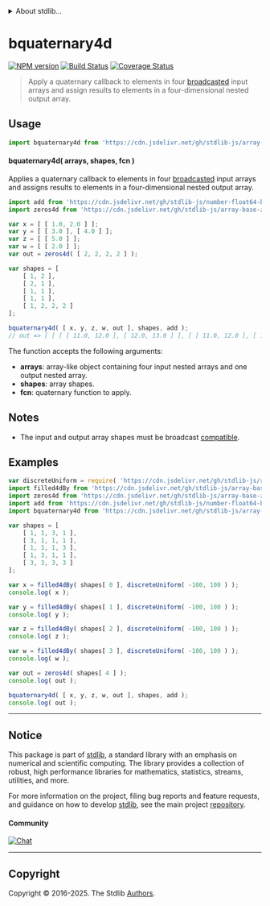 <!--

@license Apache-2.0

Copyright (c) 2024 The Stdlib Authors.

Licensed under the Apache License, Version 2.0 (the "License");
you may not use this file except in compliance with the License.
You may obtain a copy of the License at

   http://www.apache.org/licenses/LICENSE-2.0

Unless required by applicable law or agreed to in writing, software
distributed under the License is distributed on an "AS IS" BASIS,
WITHOUT WARRANTIES OR CONDITIONS OF ANY KIND, either express or implied.
See the License for the specific language governing permissions and
limitations under the License.

-->


<details>
  <summary>
    About stdlib...
  </summary>
  <p>We believe in a future in which the web is a preferred environment for numerical computation. To help realize this future, we've built stdlib. stdlib is a standard library, with an emphasis on numerical and scientific computation, written in JavaScript (and C) for execution in browsers and in Node.js.</p>
  <p>The library is fully decomposable, being architected in such a way that you can swap out and mix and match APIs and functionality to cater to your exact preferences and use cases.</p>
  <p>When you use stdlib, you can be absolutely certain that you are using the most thorough, rigorous, well-written, studied, documented, tested, measured, and high-quality code out there.</p>
  <p>To join us in bringing numerical computing to the web, get started by checking us out on <a href="https://github.com/stdlib-js/stdlib">GitHub</a>, and please consider <a href="https://opencollective.com/stdlib">financially supporting stdlib</a>. We greatly appreciate your continued support!</p>
</details>

# bquaternary4d

[![NPM version][npm-image]][npm-url] [![Build Status][test-image]][test-url] [![Coverage Status][coverage-image]][coverage-url] <!-- [![dependencies][dependencies-image]][dependencies-url] -->

> Apply a quaternary callback to elements in four [broadcasted][@stdlib/array/base/broadcast-array] input arrays and assign results to elements in a four-dimensional nested output array.

<section class="intro">

</section>

<!-- /.intro -->



<section class="usage">

## Usage

```javascript
import bquaternary4d from 'https://cdn.jsdelivr.net/gh/stdlib-js/array-base-broadcasted-quaternary4d@deno/mod.js';
```

#### bquaternary4d( arrays, shapes, fcn )

Applies a quaternary callback to elements in four [broadcasted][@stdlib/array/base/broadcast-array] input arrays and assigns results to elements in a four-dimensional nested output array.

```javascript
import add from 'https://cdn.jsdelivr.net/gh/stdlib-js/number-float64-base-add4@deno/mod.js';
import zeros4d from 'https://cdn.jsdelivr.net/gh/stdlib-js/array-base-zeros4d@deno/mod.js';

var x = [ [ 1.0, 2.0 ] ];
var y = [ [ 3.0 ], [ 4.0 ] ];
var z = [ [ 5.0 ] ];
var w = [ [ 2.0 ] ];
var out = zeros4d( [ 2, 2, 2, 2 ] );

var shapes = [
    [ 1, 2 ],
    [ 2, 1 ],
    [ 1, 1 ],
    [ 1, 1 ],
    [ 1, 2, 2, 2 ]
];

bquaternary4d( [ x, y, z, w, out ], shapes, add );
// out => [ [ [ [ 11.0, 12.0 ], [ 12.0, 13.0 ] ], [ [ 11.0, 12.0 ], [ 12.0, 13.0 ] ] ] ]
```

The function accepts the following arguments:

-   **arrays**: array-like object containing four input nested arrays and one output nested array.
-   **shapes**: array shapes.
-   **fcn**: quaternary function to apply.

</section>

<!-- /.usage -->

<section class="notes">

## Notes

-   The input and output array shapes must be broadcast [compatible][@stdlib/ndarray/base/broadcast-shapes].

</section>

<!-- /.notes -->

<section class="examples">

## Examples

<!-- eslint no-undef: "error" -->

```javascript
var discreteUniform = require( 'https://cdn.jsdelivr.net/gh/stdlib-js/random-base-discrete-uniform' ).factory;
import filled4dBy from 'https://cdn.jsdelivr.net/gh/stdlib-js/array-base-filled4d-by@deno/mod.js';
import zeros4d from 'https://cdn.jsdelivr.net/gh/stdlib-js/array-base-zeros4d@deno/mod.js';
import add from 'https://cdn.jsdelivr.net/gh/stdlib-js/number-float64-base-add4@deno/mod.js';
import bquaternary4d from 'https://cdn.jsdelivr.net/gh/stdlib-js/array-base-broadcasted-quaternary4d@deno/mod.js';

var shapes = [
    [ 1, 1, 3, 1 ],
    [ 3, 1, 1, 1 ],
    [ 1, 1, 1, 3 ],
    [ 1, 3, 1, 1 ],
    [ 3, 3, 3, 3 ]
];

var x = filled4dBy( shapes[ 0 ], discreteUniform( -100, 100 ) );
console.log( x );

var y = filled4dBy( shapes[ 1 ], discreteUniform( -100, 100 ) );
console.log( y );

var z = filled4dBy( shapes[ 2 ], discreteUniform( -100, 100 ) );
console.log( z );

var w = filled4dBy( shapes[ 3 ], discreteUniform( -100, 100 ) );
console.log( w );

var out = zeros4d( shapes[ 4 ] );
console.log( out );

bquaternary4d( [ x, y, z, w, out ], shapes, add );
console.log( out );
```

</section>

<!-- /.examples -->

<!-- Section for related `stdlib` packages. Do not manually edit this section, as it is automatically populated. -->

<section class="related">

</section>

<!-- /.related -->

<!-- Section for all links. Make sure to keep an empty line after the `section` element and another before the `/section` close. -->


<section class="main-repo" >

* * *

## Notice

This package is part of [stdlib][stdlib], a standard library with an emphasis on numerical and scientific computing. The library provides a collection of robust, high performance libraries for mathematics, statistics, streams, utilities, and more.

For more information on the project, filing bug reports and feature requests, and guidance on how to develop [stdlib][stdlib], see the main project [repository][stdlib].

#### Community

[![Chat][chat-image]][chat-url]

---

## Copyright

Copyright &copy; 2016-2025. The Stdlib [Authors][stdlib-authors].

</section>

<!-- /.stdlib -->

<!-- Section for all links. Make sure to keep an empty line after the `section` element and another before the `/section` close. -->

<section class="links">

[npm-image]: http://img.shields.io/npm/v/@stdlib/array-base-broadcasted-quaternary4d.svg
[npm-url]: https://npmjs.org/package/@stdlib/array-base-broadcasted-quaternary4d

[test-image]: https://github.com/stdlib-js/array-base-broadcasted-quaternary4d/actions/workflows/test.yml/badge.svg?branch=main
[test-url]: https://github.com/stdlib-js/array-base-broadcasted-quaternary4d/actions/workflows/test.yml?query=branch:main

[coverage-image]: https://img.shields.io/codecov/c/github/stdlib-js/array-base-broadcasted-quaternary4d/main.svg
[coverage-url]: https://codecov.io/github/stdlib-js/array-base-broadcasted-quaternary4d?branch=main

<!--

[dependencies-image]: https://img.shields.io/david/stdlib-js/array-base-broadcasted-quaternary4d.svg
[dependencies-url]: https://david-dm.org/stdlib-js/array-base-broadcasted-quaternary4d/main

-->

[chat-image]: https://img.shields.io/gitter/room/stdlib-js/stdlib.svg
[chat-url]: https://app.gitter.im/#/room/#stdlib-js_stdlib:gitter.im

[stdlib]: https://github.com/stdlib-js/stdlib

[stdlib-authors]: https://github.com/stdlib-js/stdlib/graphs/contributors

[umd]: https://github.com/umdjs/umd
[es-module]: https://developer.mozilla.org/en-US/docs/Web/JavaScript/Guide/Modules

[deno-url]: https://github.com/stdlib-js/array-base-broadcasted-quaternary4d/tree/deno
[deno-readme]: https://github.com/stdlib-js/array-base-broadcasted-quaternary4d/blob/deno/README.md
[umd-url]: https://github.com/stdlib-js/array-base-broadcasted-quaternary4d/tree/umd
[umd-readme]: https://github.com/stdlib-js/array-base-broadcasted-quaternary4d/blob/umd/README.md
[esm-url]: https://github.com/stdlib-js/array-base-broadcasted-quaternary4d/tree/esm
[esm-readme]: https://github.com/stdlib-js/array-base-broadcasted-quaternary4d/blob/esm/README.md
[branches-url]: https://github.com/stdlib-js/array-base-broadcasted-quaternary4d/blob/main/branches.md

[@stdlib/array/base/broadcast-array]: https://github.com/stdlib-js/array-base-broadcast-array/tree/deno

[@stdlib/ndarray/base/broadcast-shapes]: https://github.com/stdlib-js/ndarray-base-broadcast-shapes/tree/deno

</section>

<!-- /.links -->
